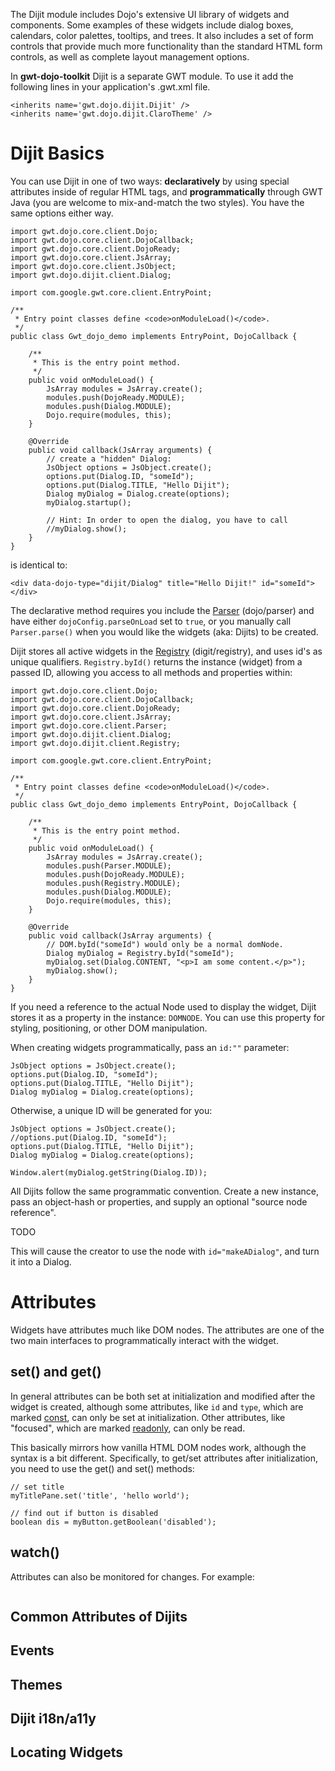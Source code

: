 The Dijit module includes Dojo's extensive UI library of widgets and components. Some examples of these widgets include dialog boxes, calendars, color palettes, tooltips, and trees. It also includes a set of form controls that provide much more functionality than the standard HTML form controls, as well as complete layout management options.

In **gwt-dojo-toolkit** Dijit is a separate GWT module. To use it add the following lines in your application's .gwt.xml file.

```
<inherits name='gwt.dojo.dijit.Dijit' />
<inherits name='gwt.dojo.dijit.ClaroTheme' />
```

# Dijit Basics #

You can use Dijit in one of two ways: **declaratively** by using special attributes inside of regular HTML tags, and **programmatically** through GWT Java (you are welcome to mix-and-match the two styles). You have the same options either way.

```
import gwt.dojo.core.client.Dojo;
import gwt.dojo.core.client.DojoCallback;
import gwt.dojo.core.client.DojoReady;
import gwt.dojo.core.client.JsArray;
import gwt.dojo.core.client.JsObject;
import gwt.dojo.dijit.client.Dialog;

import com.google.gwt.core.client.EntryPoint;

/**
 * Entry point classes define <code>onModuleLoad()</code>.
 */
public class Gwt_dojo_demo implements EntryPoint, DojoCallback {
	
	/**
	 * This is the entry point method.
	 */
	public void onModuleLoad() {
		JsArray modules = JsArray.create();
		modules.push(DojoReady.MODULE);
		modules.push(Dialog.MODULE);
		Dojo.require(modules, this);
	}

	@Override
	public void callback(JsArray arguments) {
		// create a "hidden" Dialog:
		JsObject options = JsObject.create();
		options.put(Dialog.ID, "someId");
		options.put(Dialog.TITLE, "Hello Dijit");
		Dialog myDialog = Dialog.create(options);
		myDialog.startup();
		
		// Hint: In order to open the dialog, you have to call
		//myDialog.show();
	}
}
```

is identical to:

```
<div data-dojo-type="dijit/Dialog" title="Hello Dijit!" id="someId"></div>
```

The declarative method requires you include the [Parser](https://code.google.com/p/gwt-dojo-toolkit/source/browse/trunk/src/gwt/dojo/core/client/Parser.java) (dojo/parser) and have either `dojoConfig.parseOnLoad` set to `true`, or you manually call `Parser.parse()` when you would like the widgets (aka: Dijits) to be created.

Dijit stores all active widgets in the [Registry](Registry.md) (digit/registry), and uses id's as unique qualifiers. `Registry.byId()` returns the instance (widget) from a passed ID, allowing you access to all methods and properties within:

```
import gwt.dojo.core.client.Dojo;
import gwt.dojo.core.client.DojoCallback;
import gwt.dojo.core.client.DojoReady;
import gwt.dojo.core.client.JsArray;
import gwt.dojo.core.client.Parser;
import gwt.dojo.dijit.client.Dialog;
import gwt.dojo.dijit.client.Registry;

import com.google.gwt.core.client.EntryPoint;

/**
 * Entry point classes define <code>onModuleLoad()</code>.
 */
public class Gwt_dojo_demo implements EntryPoint, DojoCallback {
	
	/**
	 * This is the entry point method.
	 */
	public void onModuleLoad() {
		JsArray modules = JsArray.create();
		modules.push(Parser.MODULE);
		modules.push(DojoReady.MODULE);
		modules.push(Registry.MODULE);
		modules.push(Dialog.MODULE);
		Dojo.require(modules, this);
	}

	@Override
	public void callback(JsArray arguments) {
		// DOM.byId("someId") would only be a normal domNode.
		Dialog myDialog = Registry.byId("someId");
		myDialog.set(Dialog.CONTENT, "<p>I am some content.</p>");
		myDialog.show();
	}
}
```

If you need a reference to the actual Node used to display the widget, Dijit stores it as a property in the instance: `DOMNODE`. You can use this property for styling, positioning, or other DOM manipulation.

When creating widgets programmatically, pass an `id:""` parameter:

```
JsObject options = JsObject.create();
options.put(Dialog.ID, "someId");
options.put(Dialog.TITLE, "Hello Dijit");
Dialog myDialog = Dialog.create(options);
```

Otherwise, a unique ID will be generated for you:

```
JsObject options = JsObject.create();
//options.put(Dialog.ID, "someId");
options.put(Dialog.TITLE, "Hello Dijit");
Dialog myDialog = Dialog.create(options);

Window.alert(myDialog.getString(Dialog.ID));
```

All Dijits follow the same programmatic convention. Create a new instance, pass an object-hash or properties, and supply an optional "source node reference".

TODO

This will cause the creator to use the node with `id="makeADialog"`, and turn it into a Dialog.

# Attributes #

Widgets have attributes much like DOM nodes. The attributes are one of the two main interfaces to programmatically interact with the widget.

## set() and get() ##

In general attributes can be both set at initialization and modified after the widget is created, although some attributes, like `id` and `type`, which are marked [const](const.md), can only be set at initialization. Other attributes, like "focused", which are marked [readonly](readonly.md), can only be read.

This basically mirrors how vanilla HTML DOM nodes work, although the syntax is a bit different. Specifically, to get/set attributes after initialization, you need to use the get() and set() methods:

```
// set title
myTitlePane.set('title', 'hello world');

// find out if button is disabled
boolean dis = myButton.getBoolean('disabled');
```

## watch() ##

Attributes can also be monitored for changes. For example:

```

```

## Common Attributes of Dijits ##

## Events ##

## Themes ##

## Dijit i18n/a11y ##

## Locating Widgets ##